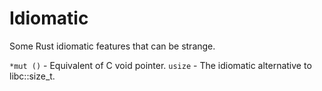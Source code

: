 # Idiomatic

Some Rust idiomatic features that can be strange.

`*mut ()` - Equivalent of C void pointer.
`usize` -  The idiomatic alternative to libc::size_t.